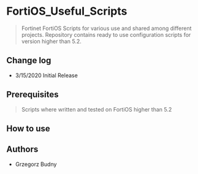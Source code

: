 # FortiOS_Useful_Scripts
> Fortinet FortiOS Scripts for various use and shared among different projects. Repository contains ready to use configuration scripts for version higher than 5.2. 

## Change log

  - 3/15/2020 Initial Release 

## Prerequisites
> Scripts where written and tested on FortiOS higher than 5.2 

## How to use


## Authors

  - Grzegorz Budny